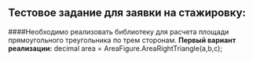 ## Тестовое задание для заявки на стажировку:
####Необходимо реализовать библиотеку для расчета площади прямоугольного треугольника по трем сторонам.
**Первый вариант реализации:**
                decimal area = AreaFigure.AreaRightTriangle(a,b,c);

